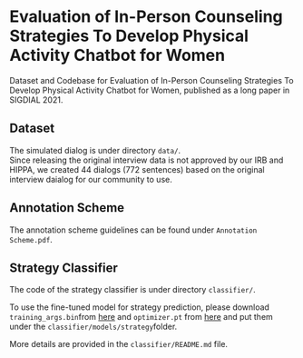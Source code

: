 # Evaluation of In-Person Counseling Strategies To Develop Physical Activity Chatbot for Women
Dataset and Codebase for Evaluation of In-Person Counseling Strategies To Develop Physical Activity Chatbot for Women, published as a long paper in SIGDIAL 2021.

## Dataset
The simulated dialog is under directory `data/`.  
Since releasing the original interview data is not approved by our IRB and HIPPA, we created 44 dialogs (772 sentences) based on the original interview daialog for our community to use.

## Annotation Scheme
The annotation scheme guidelines can be found under `Annotation Scheme.pdf`.

## Strategy Classifier
The code of the strategy classifier is under directory `classifier/`.  

To use the fine-tuned model for strategy prediction, please download `training_args.bin`from [here](https://drive.google.com/file/d/13GWO8Nwby7MmL15Hq1aUccJ-kQhsYI85/view?usp=sharing) and `optimizer.pt` from [here](https://drive.google.com/file/d/1RCAHRLoq4iujWBRmzHhTwbgpo0w_DEfy/view?usp=sharing) and put them under the `classifier/models/strategy`folder.  

More details are provided in the `classifier/README.md` file.



